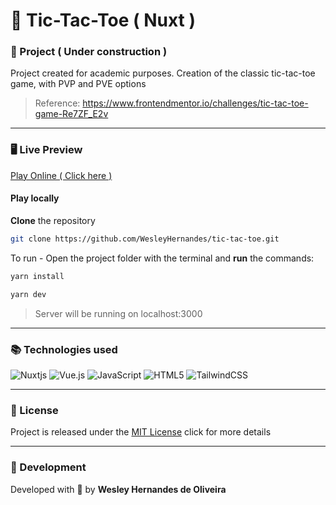# 👾 Tic-Tac-Toe ( Nuxt )

### 🚀 Project ( Under construction )
Project created for academic purposes. Creation of the classic tic-tac-toe game, with PVP and PVE options

> Reference: https://www.frontendmentor.io/challenges/tic-tac-toe-game-Re7ZF_E2v

<hr>

### 🖥️ Live Preview

[Play Online ( Click here )](https://tic-tac-toe-six-snowy.vercel.app/) <br>

#### Play locally

**Clone** the repository

```bash
git clone https://github.com/WesleyHernandes/tic-tac-toe.git
```

To run - Open the project folder with the terminal and **run** the commands:

```bash
yarn install

yarn dev
```

> Server will be running on localhost:3000

<hr>

### 📚 Technologies used
![Nuxtjs](https://img.shields.io/badge/Nuxt-002E3B?style=for-the-badge&logo=nuxtdotjs&logoColor=#00DC82)
![Vue.js](https://img.shields.io/badge/vuejs-%2335495e.svg?style=for-the-badge&logo=vuedotjs&logoColor=%234FC08D)
![JavaScript](https://img.shields.io/badge/javascript-%23323330.svg?style=for-the-badge&logo=javascript&logoColor=%23F7DF1E)
![HTML5](https://img.shields.io/badge/html5-%23E34F26.svg?style=for-the-badge&logo=html5&logoColor=white)
![TailwindCSS](https://img.shields.io/badge/tailwindcss-%2338B2AC.svg?style=for-the-badge&logo=tailwind-css&logoColor=white)

<hr>

### 📝 License
Project is released under the [MIT License](./LICENSE) click for more details

<hr>

### 🧔 Development
Developed with 💜 by **Wesley Hernandes de Oliveira**
